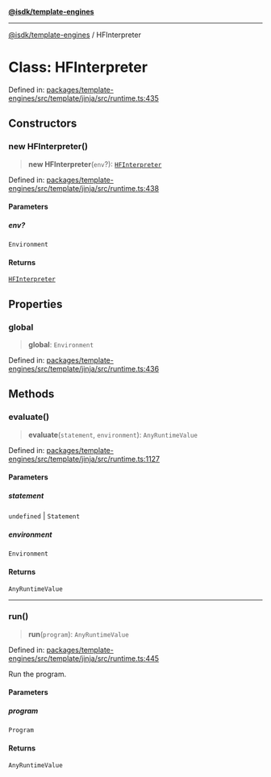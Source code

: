 [**@isdk/template-engines**](../README.md)

***

[@isdk/template-engines](../globals.md) / HFInterpreter

# Class: HFInterpreter

Defined in: [packages/template-engines/src/template/jinja/src/runtime.ts:435](https://github.com/isdk/template-engines.js/blob/0980ec51236148c4fd76db6d69dc25b1172476d4/src/template/jinja/src/runtime.ts#L435)

## Constructors

### new HFInterpreter()

> **new HFInterpreter**(`env`?): [`HFInterpreter`](HFInterpreter.md)

Defined in: [packages/template-engines/src/template/jinja/src/runtime.ts:438](https://github.com/isdk/template-engines.js/blob/0980ec51236148c4fd76db6d69dc25b1172476d4/src/template/jinja/src/runtime.ts#L438)

#### Parameters

##### env?

`Environment`

#### Returns

[`HFInterpreter`](HFInterpreter.md)

## Properties

### global

> **global**: `Environment`

Defined in: [packages/template-engines/src/template/jinja/src/runtime.ts:436](https://github.com/isdk/template-engines.js/blob/0980ec51236148c4fd76db6d69dc25b1172476d4/src/template/jinja/src/runtime.ts#L436)

## Methods

### evaluate()

> **evaluate**(`statement`, `environment`): `AnyRuntimeValue`

Defined in: [packages/template-engines/src/template/jinja/src/runtime.ts:1127](https://github.com/isdk/template-engines.js/blob/0980ec51236148c4fd76db6d69dc25b1172476d4/src/template/jinja/src/runtime.ts#L1127)

#### Parameters

##### statement

`undefined` | `Statement`

##### environment

`Environment`

#### Returns

`AnyRuntimeValue`

***

### run()

> **run**(`program`): `AnyRuntimeValue`

Defined in: [packages/template-engines/src/template/jinja/src/runtime.ts:445](https://github.com/isdk/template-engines.js/blob/0980ec51236148c4fd76db6d69dc25b1172476d4/src/template/jinja/src/runtime.ts#L445)

Run the program.

#### Parameters

##### program

`Program`

#### Returns

`AnyRuntimeValue`
